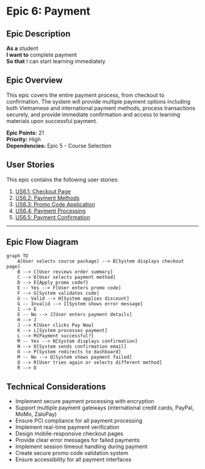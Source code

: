 # Epic 6: Payment

## Epic Description

**As a** student  
**I want to** complete payment  
**So that** I can start learning immediately

## Epic Overview

This epic covers the entire payment process, from checkout to confirmation. The system will provide multiple payment options including both Vietnamese and international payment methods, process transactions securely, and provide immediate confirmation and access to learning materials upon successful payment.

**Epic Points:** 21  
**Priority:** High  
**Dependencies:** Epic 5 - Course Selection

## User Stories

This epic contains the following user stories:

1. [US6.1: Checkout Page](./us6.1-checkout-page.md)
2. [US6.2: Payment Methods](./us6.2-payment-methods.md)
3. [US6.3: Promo Code Application](./us6.3-promo-code-application.md)
4. [US6.4: Payment Processing](./us6.4-payment-processing.md)
5. [US6.5: Payment Confirmation](./us6.5-payment-confirmation.md)

---

## Epic Flow Diagram

```mermaid
graph TD
    A[User selects course package] --> B[System displays checkout page]
    B --> C[User reviews order summary]
    C --> D[User selects payment method]
    D --> E{Apply promo code?}
    E -- Yes --> F[User enters promo code]
    F --> G[System validates code]
    G -- Valid --> H[System applies discount]
    G -- Invalid --> I[System shows error message]
    I --> E
    E -- No --> J[User enters payment details]
    H --> J
    J --> K[User clicks Pay Now]
    K --> L[System processes payment]
    L --> M{Payment successful?}
    M -- Yes --> N[System displays confirmation]
    N --> O[System sends confirmation email]
    O --> P[System redirects to dashboard]
    M -- No --> Q[System shows payment failed]
    Q --> R[User tries again or selects different method]
    R --> D
```

## Technical Considerations

- Implement secure payment processing with encryption
- Support multiple payment gateways (international credit cards, PayPal, MoMo, ZaloPay)
- Ensure PCI compliance for all payment processing
- Implement real-time payment verification
- Design mobile-responsive checkout pages
- Provide clear error messages for failed payments
- Implement session timeout handling during payment
- Create secure promo code validation system
- Ensure accessibility for all payment interfaces
